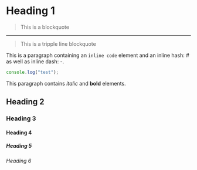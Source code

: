 # Heading 1

> This is a blockquote

---

> This is a 
> tripple line
> blockquote

This is a paragraph containing an `inline code` element and an inline hash: # as well as inline dash: -.

```js
console.log("test");
```

This paragraph contains _italic_ and **bold** elements.

## Heading 2

### Heading 3

#### Heading 4

##### Heading 5

###### Heading 6

